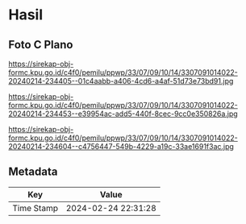# Hasil

## Foto C Plano

https://sirekap-obj-formc.kpu.go.id/c4f0/pemilu/ppwp/33/07/09/10/14/3307091014022-20240214-234405--01c4aabb-a406-4cd6-a4af-51d73e73bd91.jpg

https://sirekap-obj-formc.kpu.go.id/c4f0/pemilu/ppwp/33/07/09/10/14/3307091014022-20240214-234453--e39954ac-add5-440f-8cec-9cc0e350826a.jpg

https://sirekap-obj-formc.kpu.go.id/c4f0/pemilu/ppwp/33/07/09/10/14/3307091014022-20240214-234604--c4756447-549b-4229-a19c-33ae1691f3ac.jpg


## Metadata

| Key        | Value               |
| ---------- | ------------------- |
| Time Stamp | 2024-02-24 22:31:28 |



